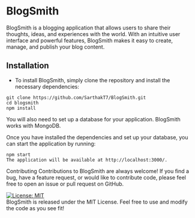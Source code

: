 # BlogSmith

BlogSmith is a blogging application that allows users to share their thoughts, ideas, and experiences with the world. With an intuitive user interface and powerful features, BlogSmith makes it easy to create, manage, and publish your blog content.


## Installation
- To install BlogSmith, simply clone the repository and install the necessary dependencies:
```
git clone https://github.com/SarthakT7/BlogSmith.git
cd blogsmith
npm install
```
You will also need to set up a database for your application. BlogSmith works with MongoDB.

Once you have installed the dependencies and set up your database, you can start the application by running:

```
npm start
The application will be available at http://localhost:3000/.
```

Contributing
Contributions to BlogSmith are always welcome! If you find a bug, have a feature request, or would like to contribute code, please feel free to open an issue or pull request on GitHub.

[![License: MIT](https://img.shields.io/badge/License-MIT-yellow.svg)](https://opensource.org/licenses/MIT)
<br>
BlogSmith is released under the MIT License. Feel free to use and modify the code as you see fit!



